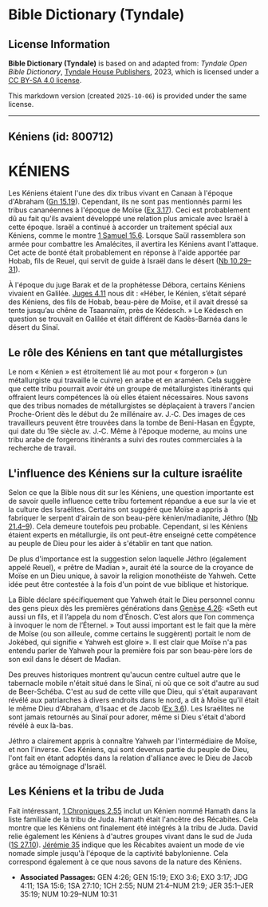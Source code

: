 # Bible Dictionary (Tyndale)

## License Information

**Bible Dictionary (Tyndale)** is based on and adapted from: _Tyndale Open Bible Dictionary_, [Tyndale House Publishers](https://tyndaleopenresources.com/), 2023, which is licensed under a [CC BY-SA 4.0 license](https://creativecommons.org/licenses/by-sa/4.0/legalcode.en).

This markdown version (created `2025-10-06`) is provided under the same license.



--------------------------------

## Kéniens (id: 800712)

KÉNIENS
=======

Les Kéniens étaient l'une des dix tribus vivant en Canaan à l'époque d'Abraham ([Gn 15\.19](https://ref.ly/Gen15:19)). Cependant, ils ne sont pas mentionnés parmi les tribus cananéennes à l'époque de Moïse ([Ex 3\.17](https://ref.ly/Exod3:17)). Ceci est probablement dû au fait qu'ils avaient développé une relation plus amicale avec Israël à cette époque. Israël a continué à accorder un traitement spécial aux Kéniens, comme le montre [1 Samuel 15\.6](https://ref.ly/1Sam15:6). Lorsque Saül rassemblera son armée pour combattre les Amalécites, il avertira les Kéniens avant l'attaque. Cet acte de bonté était probablement en réponse à l'aide apportée par Hobab, fils de Reuel, qui servit de guide à Israël dans le désert ([Nb 10\.29–31](https://ref.ly/Num10:29-Num10:31)).

À l'époque du juge Barak et de la prophétesse Débora, certains Kéniens vivaient en Galilée. [Juges 4\.11](https://ref.ly/Judg4:11) nous dit : «Héber, le Kénien, s’était séparé des Kéniens, des fils de Hobab, beau\-père de Moïse, et il avait dressé sa tente jusqu’au chêne de Tsaannaïm, près de Kédesch. » Le Kédesch en question se trouvait en Galilée et était différent de Kadès\-Barnéa dans le désert du Sinaï.

Le rôle des Kéniens en tant que métallurgistes
----------------------------------------------

Le nom « Kénien » est étroitement lié au mot pour « forgeron » (un métallurgiste qui travaille le cuivre) en arabe et en araméen. Cela suggère que cette tribu pourrait avoir été un groupe de métallurgistes itinérants qui offraient leurs compétences là où elles étaient nécessaires. Nous savons que des tribus nomades de métallurgistes se déplaçaient à travers l'ancien Proche\-Orient dès le début du 2e millénaire av. J.‑C. Des images de ces travailleurs peuvent être trouvées dans la tombe de Beni\-Hasan en Égypte, qui date du 19e siècle av. J.‑C. Même à l'époque moderne, au moins une tribu arabe de forgerons itinérants a suivi des routes commerciales à la recherche de travail.

L'influence des Kéniens sur la culture israélite
------------------------------------------------

Selon ce que la Bible nous dit sur les Kéniens, une question importante est de savoir quelle influence cette tribu fortement répandue a eue sur la vie et la culture des Israélites. Certains ont suggéré que Moïse a appris à fabriquer le serpent d'airain de son beau\-père kénien/madianite, Jéthro ([Nb 21\.4–9](https://ref.ly/Num21:4-Num21:9)). Cela demeure toutefois peu probable. Cependant, si les Kéniens étaient experts en métallurgie, ils ont peut\-être enseigné cette compétence au peuple de Dieu pour les aider à s'établir en tant que nation.

De plus d'importance est la suggestion selon laquelle Jéthro (également appelé Reuel), « prêtre de Madian », aurait été la source de la croyance de Moïse en un Dieu unique, à savoir la religion monothéiste de Yahweh. Cette idée peut être contestée à la fois d'un point de vue biblique et historique.

La Bible déclare spécifiquement que Yahweh était le Dieu personnel connu des gens pieux dès les premières générations dans [Genèse 4\.26](https://ref.ly/Gen4:26): «Seth eut aussi un fils, et il l’appela du nom d’Énosch. C’est alors que l’on commença à invoquer le nom de l’Éternel. » Tout aussi important est le fait que la mère de Moïse (ou son ailleule, comme certains le suggèrent) portait le nom de Jokébed, qui signifie « Yahweh est gloire ». Il est clair que Moïse n'a pas entendu parler de Yahweh pour la première fois par son beau\-père lors de son exil dans le désert de Madian.

Des preuves historiques montrent qu'aucun centre cultuel autre que le tabernacle mobile n'était situé dans le Sinaï, ni où que ce soit d'autre au sud de Beer\-Schéba. C'est au sud de cette ville que Dieu, qui s'était auparavant révélé aux patriarches à divers endroits dans le nord, a dit à Moïse qu'il était le même Dieu d'Abraham, d'Isaac et de Jacob ([Ex 3\.6](https://ref.ly/Exod3:6)). Les Israélites ne sont jamais retournés au Sinaï pour adorer, même si Dieu s'était d'abord révélé à eux là\-bas.

Jéthro a clairement appris à connaître Yahweh par l'intermédiaire de Moïse, et non l'inverse. Ces Kéniens, qui sont devenus partie du peuple de Dieu, l'ont fait en étant adoptés dans la relation d'alliance avec le Dieu de Jacob grâce au témoignage d'Israël.

Les Kéniens et la tribu de Juda
-------------------------------

Fait intéressant, [1 Chroniques 2\.55](https://ref.ly/1Chr2:55) inclut un Kénien nommé Hamath dans la liste familiale de la tribu de Juda. Hamath était l'ancêtre des Récabites. Cela montre que les Kéniens ont finalement été intégrés à la tribu de Juda. David relie également les Kéniens à d'autres groupes vivant dans le sud de Juda ([1S 27\.10](https://ref.ly/1Sam27:10)). [Jérémie 35](https://ref.ly/Jer35:1-Jer35:19) indique que les Récabites avaient un mode de vie nomade simple jusqu'à l'époque de la captivité babylonienne. Cela correspond également à ce que nous savons de la nature des Kéniens.

* **Associated Passages:** GEN 4:26; GEN 15:19; EXO 3:6; EXO 3:17; JDG 4:11; 1SA 15:6; 1SA 27:10; 1CH 2:55; NUM 21:4–NUM 21:9; JER 35:1–JER 35:19; NUM 10:29–NUM 10:31

